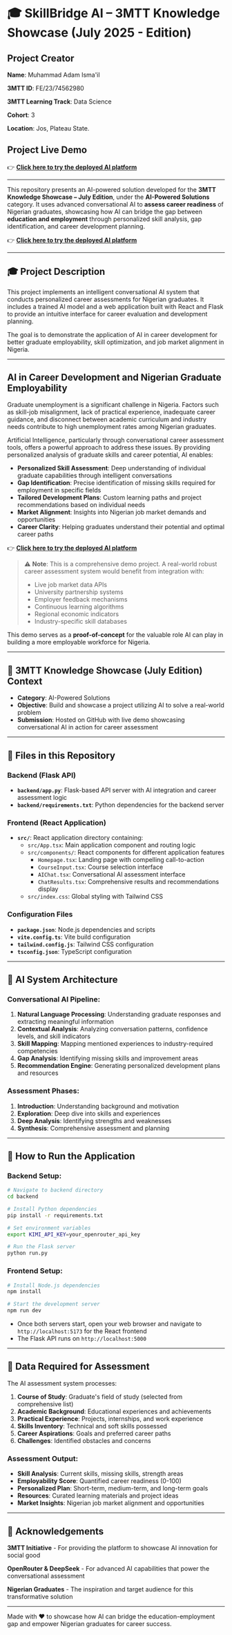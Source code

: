 # 🎓 SkillBridge AI – 3MTT Knowledge Showcase (July 2025 - Edition)

## **Project Creator**

**Name**: Muhammad Adam Isma'il

**3MTT ID**: FE/23/74562980

**3MTT Learning Track**: Data Science

**Cohort**: 3

**Location**: Jos, Plateau State.

## Project Live Demo

👉 **[Click here to try the deployed AI platform](https://skillbridgeai.netlify.app/)**

---

This repository presents an AI-powered solution developed for the **3MTT Knowledge Showcase – July Edition**, under the **AI-Powered Solutions** category. It uses advanced conversational AI to **assess career readiness** of Nigerian graduates, showcasing how AI can bridge the gap between **education and employment** through personalized skill analysis, gap identification, and career development planning.

👉 **[Click here to try the deployed AI platform](https://skillbridgeai.netlify.app/)**

---

## 🎓 Project Description

This project implements an intelligent conversational AI system that conducts personalized career assessments for Nigerian graduates. It includes a trained AI model and a web application built with React and Flask to provide an intuitive interface for career evaluation and development planning.

The goal is to demonstrate the application of AI in career development for better graduate employability, skill optimization, and job market alignment in Nigeria.

---

## AI in Career Development and Nigerian Graduate Employability

Graduate unemployment is a significant challenge in Nigeria. Factors such as skill-job misalignment, lack of practical experience, inadequate career guidance, and disconnect between academic curriculum and industry needs contribute to high unemployment rates among Nigerian graduates.

Artificial Intelligence, particularly through conversational career assessment tools, offers a powerful approach to address these issues. By providing personalized analysis of graduate skills and career potential, AI enables:

- **Personalized Skill Assessment**: Deep understanding of individual graduate capabilities through intelligent conversations
- **Gap Identification**: Precise identification of missing skills required for employment in specific fields
- **Tailored Development Plans**: Custom learning paths and project recommendations based on individual needs
- **Market Alignment**: Insights into Nigerian job market demands and opportunities
- **Career Clarity**: Helping graduates understand their potential and optimal career paths

👉 **[Click here to try the deployed AI platform](https://skillbridgeai.netlify.app/)**

> ⚠️ **Note**: This is a comprehensive demo project. A real-world robust career assessment system would benefit from integration with:
> - Live job market data APIs
> - University partnership systems
> - Employer feedback mechanisms
> - Continuous learning algorithms
> - Regional economic indicators
> - Industry-specific skill databases

This demo serves as a **proof-of-concept** for the valuable role AI can play in building a more employable workforce for Nigeria.

---

## 🎯 3MTT Knowledge Showcase (July Edition) Context

- **Category**: AI-Powered Solutions  
- **Objective**: Build and showcase a project utilizing AI to solve a real-world problem  
- **Submission**: Hosted on GitHub with live demo showcasing conversational AI in action for career assessment

---

## 📁 Files in this Repository

### **Backend (Flask API)**
- **`backend/app.py`**: Flask-based API server with AI integration and career assessment logic
- **`backend/requirements.txt`**: Python dependencies for the backend server

### **Frontend (React Application)**
- **`src/`**: React application directory containing:
  - `src/App.tsx`: Main application component and routing logic
  - `src/components/`: React components for different application features
    - `Homepage.tsx`: Landing page with compelling call-to-action
    - `CourseInput.tsx`: Course selection interface
    - `AIChat.tsx`: Conversational AI assessment interface
    - `ChatResults.tsx`: Comprehensive results and recommendations display
  - `src/index.css`: Global styling with Tailwind CSS

### **Configuration Files**
- **`package.json`**: Node.js dependencies and scripts
- **`vite.config.ts`**: Vite build configuration
- **`tailwind.config.js`**: Tailwind CSS configuration
- **`tsconfig.json`**: TypeScript configuration

---

## 🤖 AI System Architecture

### **Conversational AI Pipeline**:
1. **Natural Language Processing**: Understanding graduate responses and extracting meaningful information
2. **Contextual Analysis**: Analyzing conversation patterns, confidence levels, and skill indicators
3. **Skill Mapping**: Mapping mentioned experiences to industry-required competencies
4. **Gap Analysis**: Identifying missing skills and improvement areas
5. **Recommendation Engine**: Generating personalized development plans and resources

### **Assessment Phases**:
1. **Introduction**: Understanding background and motivation
2. **Exploration**: Deep dive into skills and experiences
3. **Deep Analysis**: Identifying strengths and weaknesses
4. **Synthesis**: Comprehensive assessment and planning

---

## 🚀 How to Run the Application

### **Backend Setup**:
```bash
# Navigate to backend directory
cd backend

# Install Python dependencies
pip install -r requirements.txt

# Set environment variables
export KIMI_API_KEY=your_openrouter_api_key

# Run the Flask server
python run.py
```

### **Frontend Setup**:
```bash
# Install Node.js dependencies
npm install

# Start the development server
npm run dev
```

- Once both servers start, open your web browser and navigate to `http://localhost:5173` for the React frontend
- The Flask API runs on `http://localhost:5000`

---

## 🔢 Data Required for Assessment

The AI assessment system processes:

1. **Course of Study**: Graduate's field of study (selected from comprehensive list)
2. **Academic Background**: Educational experiences and achievements
3. **Practical Experience**: Projects, internships, and work experience
4. **Skills Inventory**: Technical and soft skills possessed
5. **Career Aspirations**: Goals and preferred career paths
6. **Challenges**: Identified obstacles and concerns

### **Assessment Output**:
- **Skill Analysis**: Current skills, missing skills, strength areas
- **Employability Score**: Quantified career readiness (0-100)
- **Personalized Plan**: Short-term, medium-term, and long-term goals
- **Resources**: Curated learning materials and project ideas
- **Market Insights**: Nigerian job market alignment and opportunities


---

## 🙏 Acknowledgements

**3MTT Initiative** - For providing the platform to showcase AI innovation for social good

**OpenRouter & DeepSeek** - For advanced AI capabilities that power the conversational assessment

**Nigerian Graduates** - The inspiration and target audience for this transformative solution

---

Made with ❤️ to showcase how AI can bridge the education-employment gap and empower Nigerian graduates for career success.
